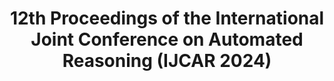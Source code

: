 ---
title: '12th Proceedings of the International Joint Conference on Automated Reasoning (IJCAR 2024)' 
collection: review
category: review
excerpt: ''
---